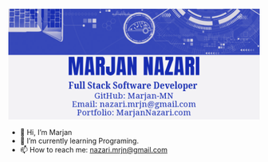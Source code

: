 ![Github Banner](/Untitled.png)

- 👋 Hi, I’m Marjan
- 🌱 I’m currently learning Programing.
- 📫 How to reach me: nazari.mrjn@gmail.com

<!---
Marjan-MN/Marjan-MN is a ✨ special ✨ repository because its `README.md` (this file) appears on your GitHub profile.
You can click the Preview link to take a look at your changes.
--->
